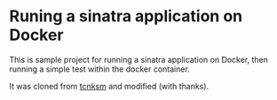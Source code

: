 # Runing a sinatra application on Docker

This is sample project for running a sinatra application on Docker, then running a simple test within the docker container.

It was cloned from [tcnksm](https://github.com/tcnksm-sample/docker-sinatra) and modified (with thanks).
